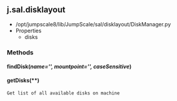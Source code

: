 <!-- toc -->
## j.sal.disklayout

- /opt/jumpscale8/lib/JumpScale/sal/disklayout/DiskManager.py
- Properties
    - disks

### Methods

#### findDisk(*name='', mountpoint='', caseSensitive*) 

#### getDisks(**) 

```
Get list of all available disks on machine

```

